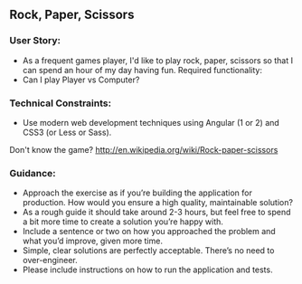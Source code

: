 ## Rock, Paper, Scissors

### User Story:
- As a frequent games player, I'd like to play rock, paper, scissors so that I can spend an hour of
my day having fun.
Required functionality:
- Can I play Player vs Computer?

### Technical Constraints:
- Use modern web development techniques using Angular (1 or 2) and CSS3 (or Less or Sass).

Don't know the game? http://en.wikipedia.org/wiki/Rock-paper-scissors

### Guidance:
- Approach the exercise as if you’re building the application for production. How would you ensure
a high quality, maintainable solution?
- As a rough guide it should take around 2-3 hours, but feel free to spend a bit more time to
create a solution you’re happy with.
- Include a sentence or two on how you approached the problem and what you’d improve, given
more time.
- Simple, clear solutions are perfectly acceptable. There’s no need to over-engineer.
- Please include instructions on how to run the application and tests.